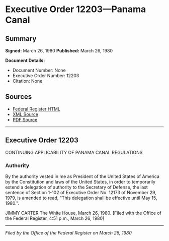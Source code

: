 # Executive Order 12203—Panama Canal

## Summary

**Signed:** March 26, 1980
**Published:** March 26, 1980

**Document Details:**
- Document Number: None
- Executive Order Number: 12203
- Citation: None

## Sources
- [Federal Register HTML](https://www.presidency.ucsb.edu/documents/executive-order-12203-panama-canal)
- [XML Source](None)
- [PDF Source](None)

---

## Executive Order 12203

CONTINUING APPLICABILITY OF PANAMA CANAL REGULATIONS
### Authority

By the authority vested in me as President of the United States of America by the Constitution and laws of the United States, in order to temporarily extend a delegation of authority to the Secretary of Defense, the last sentence of Section 1-102 of Executive Order No. 12173 of November 29, 1979, is amended to read, "This delegation shall be effective until May 15, 1980.".

JIMMY CARTER
The White House,
March 26, 1980.
[Filed with the Office of the Federal Register, 4:51 p.m., March 26, 1980]

---

*Filed by the Office of the Federal Register on March 26, 1980*
